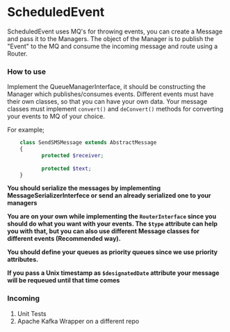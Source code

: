 
# ScheduledEvent

ScheduledEvent uses MQ's for throwing events, you can create a Message and pass it to the Managers. The object of the Manager is to publish the "Event" to the MQ and consume the incoming message and route using a Router.

### How to use

Implement the QueueManagerInterface, it should be constructing the Manager which publishes/consumes events. 
Different events must have their own classes, so that you can have your own data. 
Your message classes must implement `convert()` and `deConvert()` methods for converting your events to MQ of your choice. 

For example;

````php
    class SendSMSMessage extends AbstractMessage
    {
           protected $receiver;
           
           protected $text;
    }
```` 

__You should serialize the messages by implementing MessageSerializerInterfece or send an already serialized one to your managers__

__You are on your own while implementing the `RouterInterface` since you should do what you want with your events. The `$type` attribute can help you with that, but you can also use different Message classes for different events (Recommended way).__

__You should define your queues as priority queues since we use priority attributes.__

__If you pass a Unix timestamp as `$designatedDate` attribute your message will be requeued until that time comes__


### Incoming

1. Unit Tests
2. Apache Kafka Wrapper on a different repo